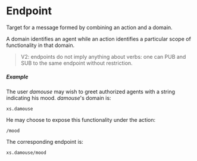 # Endpoint

Target for a message formed by combining an action and a domain. 

A domain identifies an agent while an action identifies a particular scope of functionality in that domain. 


> V2: endpoints do not imply anything about verbs: one can PUB and SUB to the same endpoint without restriction.

##### Example
The user _damouse_ may wish to greet authorized agents with a string indicating his mood. _damouse_'s domain is: 

    xs.damouse

He may choose to expose this functionality under the action:

    /mood

The corresponding endpoint is:

    xs.damouse/mood

<!-- TODO
## Requirements

## Specification
-->
